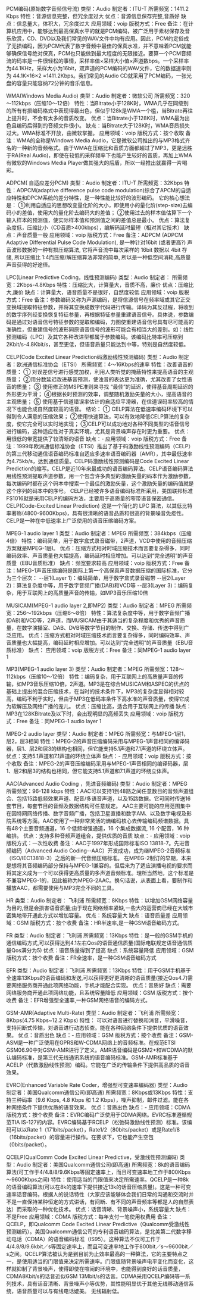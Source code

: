 
PCM编码(原始数字音频信号流)
类型：Audio
制定者：ITU-T
所需频宽：1411.2 Kbps
特性：音源信息完整，但冗余度过大
优点：音源信息保存完整,音质好
缺点：信息量大，体积大，冗余度过大
应用领域：voip
版税方式：Free
备注：在计算机应用中，能够达到最高保真水平的就是PCM编码，被广泛用于素材保存及音乐欣赏，CD、DVD以及我们常见的WAV文件中均有应用。因此，PCM约定俗成了无损编码，因为PCM代表了数字音频中最佳的保真水准，并不意味着PCM就能够确保信号绝对保真，PCM也只能做到最大程度的无限接近。要算一个PCM音频流的码率是一件很轻松的事情，采样率值×采样大小值×声道数bps。一个采样率为44.1KHz，采样大小为16bit，双声道的PCM编码的WAV文件，它的数据速率则为 44.1K×16×2 =1411.2Kbps。我们常见的Audio CD就采用了PCM编码，一张光盘的容量只能容纳72分钟的音乐信息。

WMA(Windows Media Audio)
类型：Audio
制定者：微软公司
所需频宽：320～112kbps（压缩10～12倍）
特性：当Bitrate小于128K时，WMA几乎在同级别的所有有损编码格式中表现得最出色，但似乎128k是WMA一个槛，当Bitrate再往上提升时，不会有太多的音质改变。
优点：当Bitrate小于128K时，WMA最为出色且编码后得到的音频文件很小。
缺点：当Bitrate大于128K时，WMA音质损失过大。WMA标准不开放，由微软掌握。
应用领域：voip
版税方式：按个收取
备注：WMA的全称是Windows Media Audio，它是微软公司推出的与MP3格式齐名的一种新的音频格式。由于WMA在压缩比和音质方面都超过了MP3，更是远胜于RA(Real Audio)，即使在较低的采样频率下也能产生较好的音质，再加上WMA有微软的Windows Media Player做其强大的后盾，所以一经推出就赢得一片喝彩。

ADPCM( 自适应差分PCM)
类型：Audio
制定者：ITU-T
所需频宽：32Kbps
特性：ADPCM(adaptive difference pulse code modulation)综合了APCM的自适应特性和DPCM系统的差分特性，是一种性能比较好的波形编码。
它的核心想法是：
①利用自适应的思想改变量化阶的大小，即使用小的量化阶(step-size)去编码小的差值，使用大的量化阶去编码大的差值；
②使用过去的样本值估算下一个输入样本的预测值，使实际样本值和预测值之间的差值总是最小。
优点：算法复杂度低，压缩比小（CD音质>400kbps），编解码延时最短（相对其它技术）
缺点：声音质量一般
应用领域：voip
版税方式：Free
备注：ADPCM (ADPCM Adaptive Differential Pulse Code Modulation), 是一种针对16bit (或者更高?) 声音波形数据的一种有损压缩算法, 它将声音流中每次采样的 16bit 数据以 4bit 存储, 所以压缩比 1:4而压缩/解压缩算法非常的简单, 所以是一种低空间消耗,高质量声音获得的好途径。

LPC(Linear Predictive Coding，线性预测编码)
类型：Audio
制定者：
所需频宽：2Kbps-4.8Kbps
特性：压缩比大，计算量大，音质不高，廉价
优点：压缩比大,廉价
缺点：计算量大，语音质量不是很好，自然度较低
应用领域：voip
版税方式：Free
备注：参数编码又称为声源编码，是将信源信号在频率域或其它正交变换域提取特征参数，并将其变换成数字代码进行传输。译码为其反过程，将收到的数字序列经变换恢复特征参量，再根据特征参量重建语音信号。具体说，参数编码是通过对语音信号特征参数的提取和编码，力图使重建语音信号具有尽可能高的准确性，但重建信号的波形同原语音信号的波形可能会有相当大的差别。如：线性预测编码（LPC）及其它各种改进型都属于参数编码。该编码比特率可压缩到2Kbit/s-4.8Kbit/s，甚至更低，但语音质量只能达到中等，特别是自然度较低。

CELP(Code Excited Linear Prediction码激励线性预测编码)
类型：Audio
制定者：欧洲通信标准协会（ETSI）
所需频宽：4～16Kbps的速率
特性：改善语音的质量：
① 对误差信号进行感觉加权，利用人类听觉的掩蔽特性来提高语音的主观质量；
②用分数延迟改进基音预测，使浊音的表达更为准确，尤其改善了女性语音的质量；
③ 使用修正的MSPE准则来寻找 “最佳”的延迟，使得基音周期延迟的外形更为平滑；
④根据长时预测的效率，调整随机激励矢量的大小，提高语音的主观质量；
⑤ 使用基于信道错误率估计的自适应平滑器，在信道误码率较高的情况下也能合成自然度较高的语音。
结论：
① CELP算法在低速率编码环境下可以得到令人满意的压缩效果；
②使用快速算法，可以有效地降低CELP算法的复杂度，使它完全可以实时地实现；
③CELP可以成功地对各种不同类型的语音信号进行编码，这种适应性对于真实环境，尤其是背景噪声存在时更为重要。
优点：用很低的带宽提供了较清晰的语音
缺点：-
应用领域：voip
版税方式：Free
备注：1999年欧洲通信标准协会（ETSI）推出了基于码激励线性预测编码（CELP）的第三代移动通信语音编码标准自适应多速率语音编码器（AMR），其中最低速率为4.75kb/s，达到通信质量。CELP码激励线性预测编码是Code Excited Linear Prediction的缩写。CELP是近10年来最成功的语音编码算法。CELP语音编码算法用线性预测提取声道参数，用一个包含许多典型的激励矢量的码本作为激励参数，每次编码时都在这个码本中搜索一个最佳的激励矢量，这个激励矢量的编码值就是这个序列的码本中的序号。
CELP已经被许多语音编码标准所采用，美国联邦标准FS1016就是采用CELP的编码方法，主要用于高质量的窄带语音保密通信。CELP(Code-Excited Linear Prediction) 这是一个简化的 LPC 算法，以其低比特率著称(4800-9600Kbps)，具有很清晰的语音品质和很高的背景噪音免疫性。CELP是一种在中低速率上广泛使用的语音压缩编码方案。

MPEG-1 audio layer 1
类型：Audio
制定者：MPEG
所需频宽：384kbps（压缩4倍）
特性：编码简单，用于数字盒式录音磁带，2声道，VCD中使用的音频压缩方案就是MPEG-1层Ⅰ。
优点：压缩方式相对时域压缩技术而言要复杂得多，同时编码效率、声音质量也大幅提高，编码延时相应增加。可以达到“完全透明”的声音质量（EBU音质标准）
缺点：频宽要求较高
应用领域：voip
版税方式：Free
备注：MPEG-1声音压缩编码是国际上第一个高保真声音数据压缩的国际标准，它分为三个层次：
--层1(Layer 1)：编码简单，用于数字盒式录音磁带
--层2(Layer 2)：算法复杂度中等，用于数字音频广播(DAB)和VCD等
--层3(Layer 3)：编码复杂，用于互联网上的高质量声音的传输，如MP3音乐压缩10倍

MUSICAM(MPEG-1 audio layer 2,即MP2)
类型：Audio
制定者：MPEG
所需频宽：256～192kbps（压缩6～8倍）
特性：算法复杂度中等，用于数字音频广播(DAB)和VCD等，2声道，而MUSICAM由于其适当的复杂程度和优秀的声音质量，在数字演播室、DAB、DVB等数字节目的制作、交换、存储、传送中得到广泛应用。
优点：压缩方式相对时域压缩技术而言要复杂得多，同时编码效率、声音质量也大幅提高，编码延时相应增加。可以达到“完全透明”的声音质量（EBU音质标准）
缺点：
应用领域：voip
版税方式：Free
备注：同MPEG-1 audio layer 1

MP3(MPEG-1 audio layer 3)
类型：Audio
制定者：MPEG
所需频宽：128～112kbps（压缩10～12倍）
特性：编码复杂，用于互联网上的高质量声音的传输，如MP3音乐压缩10倍，2声道。MP3是在综合MUSICAM和ASPEC的优点的基础上提出的混合压缩技术，在当时的技术条件下，MP3的复杂度显得相对较高，编码不利于实时，但由于MP3在低码率条件下高水准的声音质量，使得它成为软解压及网络广播的宠儿。
优点：压缩比高，适合用于互联网上的传播
缺点：MP3在128KBitrate及以下时，会出现明显的高频丢失
应用领域：voip
版税方式：Free
备注：同MPEG-1 audio layer 1

MPEG-2 audio layer
类型：Audio
制定者：MPEG
所需频宽：与MPEG-1层1，层2，层3相同
特性：MPEG-2的声音压缩编码采用与MPEG-1声音相同的编译码器，层1、层2和层3的结构也相同，但它能支持5.1声道和7.1声道的环绕立体声。
优点：支持5.1声道和7.1声道的环绕立体声
缺点：-
应用领域：voip
版税方式：按个收取
备注：MPEG-2的声音压缩编码采用与MPEG-1声音相同的编译码器，层1、层2和层3的结构也相同，但它能支持5.1声道和7.1声道的环绕立体声。

AAC(Advanced Audio Coding ，先进音频编码)
类型：Audio
制定者：MPEG
所需频宽：96-128 kbps
特性：AAC可以支持1到48路之间任意数目的音频声道组合、包括15路低频效果声道、配音/多语音声道，以及15路数据。它可同时传送16套节目，每套节目的音频及数据结构可任意规定。
AAC主要可能的应用范围集中在因特网网络传播、数字音频广播，包括卫星直播和数字AM、以及数字电视及影院系统等方面。AAC使用了一种非常灵活的熵编码核心去传输编码频谱数据。具有48个主要音频通道，16 个低频增强通道，16 个集成数据流, 16 个配音，16 种编排。
优点：支持多种音频声道组合，提供优质的音质
缺点：-
应用领域：voip
版税方式：一次性收费
备注：AAC于1997年形成国际标准ISO 13818-7。先进音频编码（Advanced Audio Coding--AAC）开发成功，成为继MPEG-2音频标准（ISO/IEC13818-3）之后的新一代音频压缩标准。
在MPEG-2制订的早期，本来是想将其音频编码部分保持与MPEG-1兼容的。但后来为了适应演播电视的要求而将其定义成为一个可以获得更高质量的多声道音频标准。理所当然地，这个标准是不兼容MPEG-1的，因此被称为MPEG-2AAC。换句话说，从表面上看，要制作和播放AAC，都需要使用与MP3完全不同的工具。

HR
类型：Audio
制定者： 飞利浦
所需频宽：8Kbps
特性：以增加GSM网络容量为目的,但是会损害语音质量;由于现在网络频率紧缺,一些大的运营商已经在大城市密集地带开通此方式以增加容量。
优点：系统容量大
缺点：语音质量差
应用领域：GSM
版税方式：按个收费
备注：HR半速率,是一种GSM语音编码方式。

FR
类型：Audio
制定者：飞利浦
所需频宽：13Kbps
特性：是一般的GSM手机的通信编码方式,可以获得达到4.1左右Qos的语音通信质量(国际电联规定语音通信质量Qos满分为5)
优点：语音质量得到了提高
缺点：系统容量降低
应用领域：GSM
版税方式：按个收费
备注：FR全速率，是一种GSM语音编码方式

EFR
类型：Audio
制定者：飞利浦
所需频宽：13Kbps
特性：用于GSM手机基于全速率13Kbps的语音编码和发送,可以获得更好更清晰的语音质量(接近Qos4.7)需要网络服务商开通此项网络功能，手机才能配合实现。
优点：音质好
缺点：需要网络服务商开通此项网络功能，且系统容量降低
应用领域：GSM
版税方式：按个收费
备注：EFR增强型全速率,一种GSM网络语音的编码方式。

GSM-AMR(Adaptive Multi-Rate)
类型：Audio
制定者：飞利浦
所需频宽：8Kbps(4.75 Kbps~12.2 Kbps)
特性： 可以对语音进行替换和消音，平滑噪音，支持间断式传输，对语音进行动态侦查。能在各种网络条件下提供优质的语音效果。
优点：音质出色
缺点：-
应用领域：GSM
版税方式：按个收费
备注：GSM-ASM是一种广泛使用在GPRS和W-CDMA网络上的音频标准。在规范ETSI GSM06.90中对GSM-AMR进行了定义。AMR语音编码是GSM2+和WCDMA的默认编码标准，是第三代无线通讯系统的语音编码标准。GSM-AMR标准基于ACELP（代数激励线性预测）编码。它能在广泛的传输条件下提供高品质的语音效果。

EVRC(Enhanced Variable Rate Coder，增强型可变速率编码器)
类型：Audio
制定者：美国Qualcomm通信公司(即高通)
所需频宽：8Kbps或13Kbps
特性：支持三种码率（9.6 Kbps, 4.8 Kbps 和 1.2 Kbps），噪声抑制，邮件过滤。能在各种网络条件下提供优质的语音效果。
优点：音质出色
缺点：-
应用领域：CDMA
版税方式：按个收费
备注：EVRC编码广泛使用于CDMA网络。EVRC标准遵循规范TIA IS-127的内容。EVRC编码基于RCELP（松弛码激励线性预测）标准。该编码可以以Rate 1（171bits/packet），Rate1/2（80bits/packet）或是Rate1/8（16bits/packet）的容量进行操作。在要求下，它也能产生空包（0bits/packet）。

QCELP(QualComm Code Excited Linear Predictive，受激线性预测编码)
类型：Audio
制定者：美国Qualcomm通信公司(即高通)
所需频宽：8k的语音编码算法(可工作于4/4.8/8/9.6Kbps等固定速率上，而且可变速率地工作于800Kbps～9600Kbps之间)
特性：使用适当的门限值来决定所需速率。QCELP是一种8k的语音编码算法(可以在8k的速率下提供接近13k的话音压缩质量)。这是一种可变速率话音编码，根据人的说话特性（大家应该能够体会我们日常的沟通和交流时并不是一直保持某种恒定的方式讲话，有间断、有不同的声音频率等都是人的自然表达）而采取的一种优化技术。
优点：话音清晰、背景噪声小，系统容量大
缺点： 不是Free
应用领域：CDMA
版税方式：每年支付一笔使用权费用
备注：QCELP，即Qualcomm Code Excited Linear Predictive（Qualcomm受激线性预测编码）。美国Qualcomm通信公司的专利语音编码算法，是北美第二代数字移动电话（CDMA）的语音编码标准（IS95）。这种算法不仅可工作于4/4.8/8/9.6kbit／s等固定速率上，而且可变速率地工作于800bit／s～9600bit／s之间。QCELP算法被认为是到目前为止效率最高的一种算法，它的主要特点之一，是使用适当的门限值来决定所需速率。门限值随背景噪声电平变化而变化，这样就抑制了背景噪声，使得即使在喧闹的环境中，也能得到良好的话音质量，CDMA8Kbit/s的话音近似GSM 13Mbit/s的话音。CDMA采用QCELP编码等一系列技术，具有话音清晰、背景噪声小等优势，其性能明显优于其他无线移动通信系统，语音质量可以与有线电话媲美。 无线辐射低。